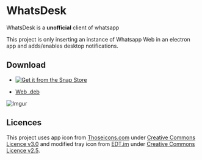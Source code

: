 # WhatsDesk

WhatsDesk is a **unofficial** client of whatsapp

This project is only inserting an instance of Whatsapp Web in an electron app and adds/enables desktop notifications.

## Download

+ [![Get it from the Snap Store](https://snapcraft.io/static/images/badges/en/snap-store-black.svg)](https://snapcraft.io/whatsdesk)

+ [Web .deb](https://zerkc.gitlab.io/whatsdesk/)

![Imgur](https://i.imgur.com/oWkBGZV.png)

## Licences

This project uses app icon from [Thoseicons.com](https://thoseicons.com/) under
[Creative Commons Licence v3.0](https://creativecommons.org/licenses/by/3.0/) and modified tray icon from
[EDT.im](http://edt.im) under [Creative Commons Licence v2.5](https://creativecommons.org/licenses/by/2.5/).
